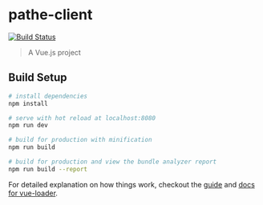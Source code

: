 # pathe-client
[![Build Status](https://travis-ci.org/pathe-planner/pathe-client.svg?branch=master)](https://travis-ci.org/pathe-planner/pathe-client)
> A Vue.js project

## Build Setup

``` bash
# install dependencies
npm install

# serve with hot reload at localhost:8080
npm run dev

# build for production with minification
npm run build

# build for production and view the bundle analyzer report
npm run build --report
```

For detailed explanation on how things work, checkout the [guide](http://vuejs-templates.github.io/webpack/) and [docs for vue-loader](http://vuejs.github.io/vue-loader).
